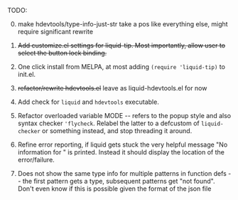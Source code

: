 TODO:

0. make hdevtools/type-info-just-str take a pos like everything else,
might require significant rewrite

0. ~~Add customize.el settings for liquid-tip. Most importantly, allow user to
select the button lock binding.~~

0. One click install from MELPA, at most adding `(require 'liquid-tip)` to init.el.

0. ~~refactor/rewrite hdevtools.el~~ leave as liquid-hdevtools.el for now

0. Add check for `liquid` and `hdevtools` executable.

0. Refactor overloaded variable MODE -- refers to the popup style and also
   syntax checker `'flycheck`. Relabel the latter to a defcustom of
   `liquid-checker` or something instead, and stop threading it around.

0. Refine error reporting, if liquid gets stuck the very helpful message "No
   information for <identifier>" is printed. Instead it should display the
   location of the error/failure.

0. Does not show the same type info for multiple patterns in function defs --
   the first pattern gets a type, subsequent patterns get "not found".
   Don't even know if this is possible given the format of the json file
